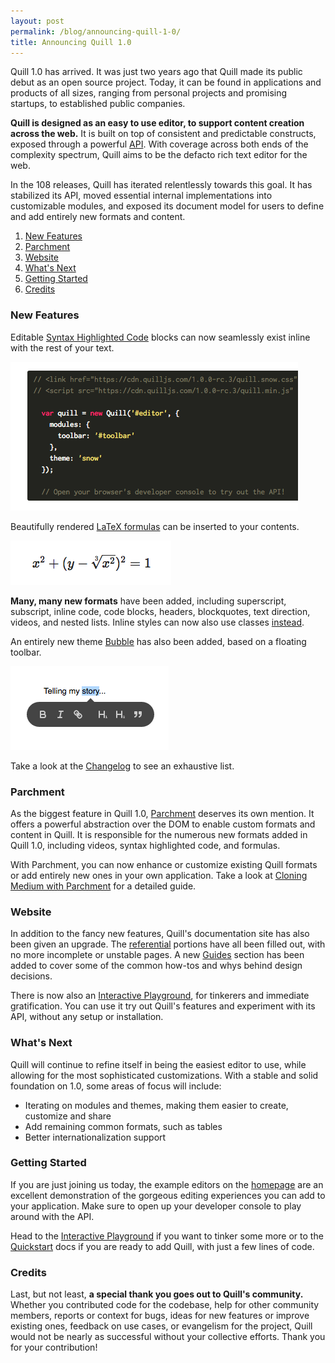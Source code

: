 ```yaml
---
layout: post
permalink: /blog/announcing-quill-1-0/
title: Announcing Quill 1.0
---
```



Quill 1.0 has arrived. It was just two years ago that Quill made its public debut as an open source project. Today, it can be found in applications and products of all sizes, ranging from personal projects and promising startups, to established public companies.

**Quill is designed as an easy to use editor, to support content creation across the web.** It is built on top of consistent and predictable constructs, exposed through a powerful [API](/docs/api/). With coverage across both ends of the complexity spectrum, Quill aims to be the defacto rich text editor for the web.

In the 108 releases, Quill has iterated relentlessly towards this goal. It has stabilized its API, moved essential internal implementations into customizable modules, and exposed its document model for users to define and add entirely new formats and content.

1. [New Features](/blog/announcing-quill-1-0/#new-features)
2. [Parchment](/blog/announcing-quill-1-0/#parchment)
3. [Website](/blog/announcing-quill-1-0/#website)
4. [What's Next](/blog/announcing-quill-1-0/#whats-next)
5. [Getting Started](/blog/announcing-quill-1-0/#getting-started)
6. [Credits](/blog/announcing-quill-1-0/#credits)

<!-- more -->


### New Features

Editable [Syntax Highlighted Code](/docs/modules/syntax/) blocks can now seamlessly exist inline with the rest of your text.

![Syntax Highlighted Code](/assets/images/blog/syntax.png)

Beautifully rendered [LaTeX formulas](/docs/modules/formulas/) can be inserted to your contents.

![Formula](/assets/images/blog/formula.png)

**Many, many new formats** have been added, including superscript, subscript, inline code, code blocks, headers, blockquotes, text direction, videos, and nested lists. Inline styles can now also use classes [instead](/playground/#class-vs-inline-style).

An entirely new theme [Bubble](/docs/themes/#bubble) has also been added, based on a floating toolbar.

![Bubble Theme](/assets/images/blog/bubble.png)

Take a look at the [Changelog](https://github.com/quilljs/quill/blob/develop/CHANGELOG.md) to see an exhaustive list.


### Parchment

As the biggest feature in Quill 1.0, [Parchment](https://github.com/quilljs/parchment/) deserves its own mention. It offers a powerful abstraction over the DOM to enable custom formats and content in Quill. It is responsible for the numerous new formats added in Quill 1.0, including videos, syntax highlighted code, and formulas.

With Parchment, you can now enhance or customize existing Quill formats or add entirely new ones in your own application. Take a look at [Cloning Medium with Parchment](/guides/cloning-medium-with-parchment/) for a detailed guide.


### Website

In addition to the fancy new features, Quill's documentation site has also been given an upgrade. The [referential](/docs/) portions have all been filled out, with no more incomplete or unstable pages. A new [Guides](/guides/) section has been added to cover some of the common how-tos and whys behind design decisions.

There is now also an [Interactive Playground](/playground/), for tinkerers and immediate gratification. You can use it try out Quill's features and experiment with its API, without any setup or installation.


### What's Next

Quill will continue to refine itself in being the easiest editor to use, while allowing for the most sophisticated customizations. With a stable and solid foundation on 1.0, some areas of focus will include:

- Iterating on modules and themes, making them easier to create, customize and share
- Add remaining common formats, such as tables
- Better internationalization support


### Getting Started

If you are just joining us today, the example editors on the [homepage](/) are an excellent demonstration of the gorgeous editing experiences you can add to your application. Make sure to open up your developer console to play around with the API.

Head to the [Interactive Playground](/playground/) if you want to tinker some more or to the [Quickstart](/docs/quickstart/) docs if you are ready to add Quill, with just a few lines of code.


### Credits

Last, but not least, **a special thank you goes out to Quill's community.** Whether you contributed code for the codebase, help for other community members, reports or context for bugs, ideas for new features or improve existing ones, feedback on use cases, or evangelism for the project, Quill would not be nearly as successful without your collective efforts. Thank you for your contribution!
